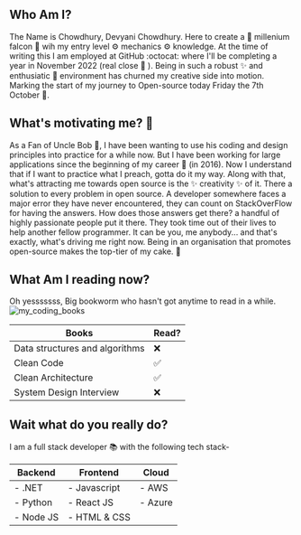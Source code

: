 ## Who Am I?

The Name is Chowdhury, Devyani Chowdhury. Here to create a :rocket: millenium falcon :rocket: wih my entry level :gear: mechanics :gear: knowledge. At the time of writing this I am employed at GitHub :octocat: where I'll be completing a year in November 2022 (real close :beers: ). Being in such a robust :sparkles: and enthusiatic :running: environment has churned my creative side into motion.
Marking the start of my journey to Open-source today Friday the 7th October :date:. 

## What's motivating me? :eyes:
As a Fan of Uncle Bob :star_struck:, I have been wanting to use his coding and design principles into practice for a while now. But I have been working for large applications since the beginning of my career :baby: (in 2016). Now I understand that if I want to practice what I preach, gotta do it my way. 
Along with that, what's attracting me towards open source is the :sparkles: creativity :sparkles: of it. There a solution to every problem in open source. A developer somewhere faces a major error they have never encountered, they can count on StackOverFlow for having the answers. How does those answers get there? a handful of highly passionate people put it there. They took time out of their lives to help another fellow programmer. It can be you, me anybody... and that's exactly, what's driving me right now. 
Being in an organisation that promotes open-source makes the top-tier of my cake. :birthday:

## What Am I reading now?
Oh yesssssss, Big bookworm who hasn't got anytime to read in a while.
![my_coding_books](https://user-images.githubusercontent.com/41249102/194565236-ccdced1d-209c-4751-a98a-04f1d3aa27ac.jpg)


|Books | Read? |
|-------|-----|
|Data structures and algorithms | :x: |
|Clean Code | :white_check_mark:|
|Clean Architecture | :white_check_mark: |
|System Design Interview | :x: |

## Wait what do you really do?

I am a full stack developer :books: with the following tech stack-

|Backend | Frontend | Cloud |
|--------|----------|-------|
|- .NET | - Javascript | - AWS
|- Python | - React JS | - Azure
|- Node JS | - HTML & CSS| 

<!---
devyani-chowdhury/devyani-chowdhury is a ✨ special ✨ repository because its `README.md` (this file) appears on your GitHub profile.
You can click the Preview link to take a look at your changes.
--->
